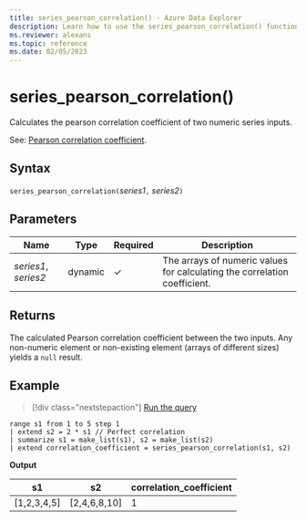 ```yaml
---
title: series_pearson_correlation() - Azure Data Explorer
description: Learn how to use the series_pearson_correlation() function to calculate the pearson correlation coefficient of two numeric series inputs.
ms.reviewer: alexans
ms.topic: reference
ms.date: 02/05/2023
---
```

# series_pearson_correlation()

Calculates the pearson correlation coefficient of two numeric series inputs.

See: [Pearson correlation coefficient](https://en.wikipedia.org/wiki/Pearson_correlation_coefficient).

## Syntax

`series_pearson_correlation(`*series1*`,` *series2*`)`

## Parameters

| Name | Type | Required | Description |
|--|--|--|--|
| *series1*, *series2* | dynamic | &check; | The arrays of numeric values for calculating the correlation coefficient.|

## Returns

The calculated Pearson correlation coefficient between the two inputs. Any non-numeric element or non-existing element (arrays of different sizes) yields a `null` result.

## Example

> [!div class="nextstepaction"]
> <a href="https://dataexplorer.azure.com/clusters/help/databases/Samples?query=H4sIAAAAAAAAA03MQQrCMBCF4b2neEsrQknBZe/gDUqILxJskjIzghQPb1tBu5353ye+3Al1iFIzHKziAjVOcIc3+DKWG7RDjw6ntWtbXCmRwRCqCEdvqZal1WfOXtK8aT2yf3AYk9pRXXP+Ertb1/z5nTOEyhhTSCy2DJSSqMNEL7o9f+GirmjzAZfhTjnAAAAA" target="_blank">Run the query</a>

```kusto
range s1 from 1 to 5 step 1
| extend s2 = 2 * s1 // Perfect correlation
| summarize s1 = make_list(s1), s2 = make_list(s2)
| extend correlation_coefficient = series_pearson_correlation(s1, s2)
```

**Output**

|s1|s2|correlation_coefficient|
|---|---|---|
|[1,2,3,4,5]|[2,4,6,8,10]|1|

